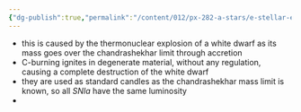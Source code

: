 ```yaml
---
{"dg-publish":true,"permalink":"/content/012/px-282-a-stars/e-stellar-evolution/px-285-e8-supernova-ia/","noteIcon":"1","created":"2024-11-26T10:53:29.170+00:00","updated":"2024-11-26T10:56:01.927+00:00"}
---
```


- this is caused by the thermonuclear explosion of a white dwarf as its mass goes over the chandrashekhar limit through accretion
- C-burning ignites in degenerate material, without any regulation, causing a complete destruction of the white dwarf
- they are used as standard candles as the chandrashekhar mass limit is known, so all $SN Ia$ have the same luminosity
- 